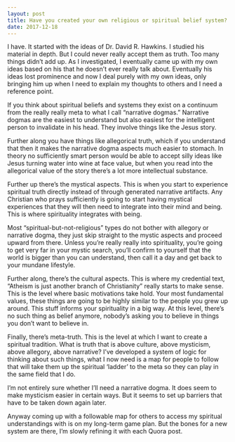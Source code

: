 ```yaml
---
layout: post
title: Have you created your own religious or spiritual belief system? What is it?
date: 2017-12-18
---
```


<p>I have. It started with the ideas of Dr. David R. Hawkins. I studied his material in depth. But I could never really accept them as truth. Too many things didn’t add up. As I investigated, I eventually came up with my own ideas based on his that he doesn’t ever really talk about. Eventually his ideas lost prominence and now I deal purely with my own ideas, only bringing him up when I need to explain my thoughts to others and I need a reference point.</p><p>If you think about spiritual beliefs and systems they exist on a continuum from the really really meta to what I call “narrative dogmas.” Narrative dogmas are the easiest to understand but also easiest for the intelligent person to invalidate in his head. They involve things like the Jesus story.</p><p>Further along you have things like allegorical truth, which if you understand that then it makes the narrative dogma aspects much easier to stomach. In theory no sufficiently smart person would be able to accept silly ideas like Jesus turning water into wine at face value, but when you read into the allegorical value of the story there’s a lot more intellectual substance.</p><p>Further up there’s the mystical aspects. This is when you start to experience spiritual truth directly instead of through generated narrative artifacts. Any Christian who prays sufficiently is going to start having mystical experiences that they will then need to integrate into their mind and being. This is where spirituality integrates with being.</p><p>Most “spiritual-but-not-religious” types do not bother with allegory or narrative dogma, they just skip straight to the mystic aspects and proceed upward from there. Unless you’re really really into spirituality, you’re going to get very far in your mystic search, you’ll confirm to yourself that the world is bigger than you can understand, then call it a day and get back to your mundane lifestyle.</p><p>Further along, there’s the cultural aspects. This is where my credential text, “Atheism is just another branch of Christianity” really starts to make sense. This is the level where basic motivations take hold. Your most fundamental values, these things are going to be highly similar to the people you grew up around. This stuff informs your spirituality in a big way. At this level, there’s no such thing as belief anymore, nobody’s asking you to believe in things you don’t want to believe in.</p><p>Finally, there’s meta-truth. This is the level at which I want to create a spiritual tradition. What is truth that is above culture, above mysticism, above allegory, above narrative? I’ve developed a system of logic for thinking about such things, what I now need is a map for people to follow that will take them up the spiritual ‘ladder’ to the meta so they can play in the same field that I do.</p><p>I’m not entirely sure whether I’ll need a narrative dogma. It does seem to make mysticism easier in certain ways. But it seems to set up barriers that have to be taken down again later.</p><p>Anyway coming up with a followable map for others to access my spiritual understandings with is on my long-term game plan. But the bones for a new system are there, I’m slowly refining it with each Quora post.</p>
